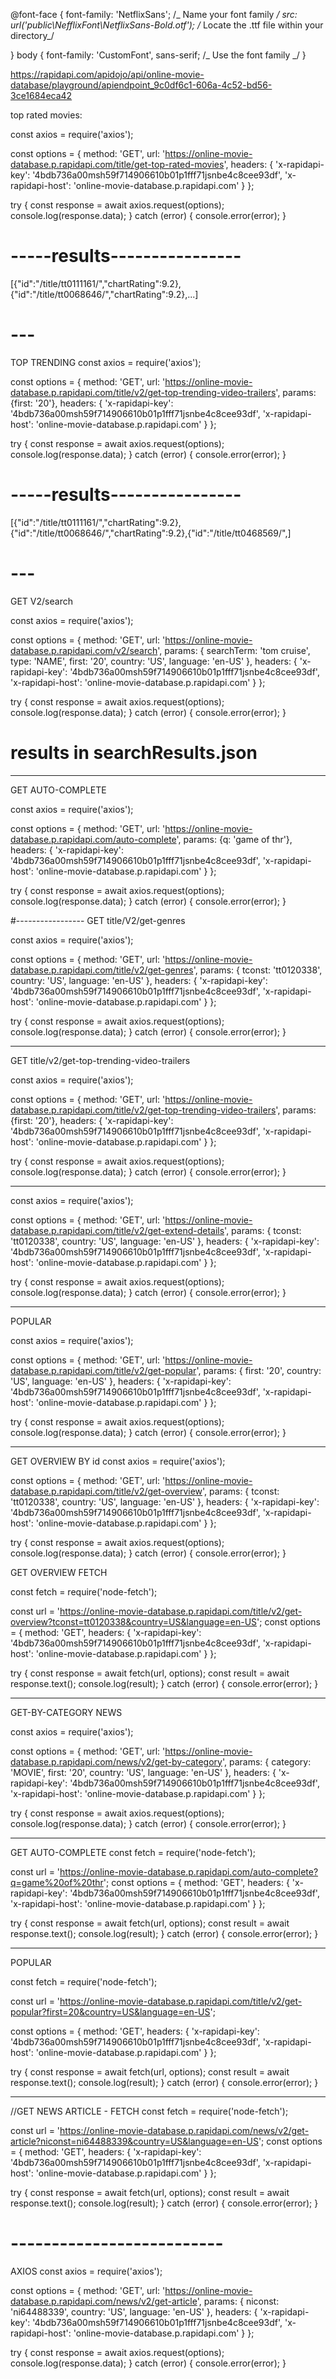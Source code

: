 @font-face {
font-family: 'NetflixSans'; /_ Name your font family _/
src: url('public\NefflixFont\NetflixSans-Bold.otf'); /_ Locate the .ttf file within your directory_/

}
body {
font-family: 'CustomFont', sans-serif; /_ Use the font family _/
}

https://rapidapi.com/apidojo/api/online-movie-database/playground/apiendpoint_9c0df6c1-606a-4c52-bd56-3ce1684eca42

top rated movies:

const axios = require('axios');

const options = {
method: 'GET',
url: 'https://online-movie-database.p.rapidapi.com/title/get-top-rated-movies',
headers: {
'x-rapidapi-key': '4bdb736a00msh59f714906610b01p1fff71jsnbe4c8cee93df',
'x-rapidapi-host': 'online-movie-database.p.rapidapi.com'
}
};

try {
const response = await axios.request(options);
console.log(response.data);
} catch (error) {
console.error(error);
}

# -----results----------------

[{"id":"/title/tt0111161/","chartRating":9.2},{"id":"/title/tt0068646/","chartRating":9.2},...]

# ---

TOP TRENDING
const axios = require('axios');

const options = {
method: 'GET',
url: 'https://online-movie-database.p.rapidapi.com/title/v2/get-top-trending-video-trailers',
params: {first: '20'},
headers: {
'x-rapidapi-key': '4bdb736a00msh59f714906610b01p1fff71jsnbe4c8cee93df',
'x-rapidapi-host': 'online-movie-database.p.rapidapi.com'
}
};

try {
const response = await axios.request(options);
console.log(response.data);
} catch (error) {
console.error(error);
}

# -----results----------------

[{"id":"/title/tt0111161/","chartRating":9.2},{"id":"/title/tt0068646/","chartRating":9.2},{"id":"/title/tt0468569/",]

# ---

GET V2/search

const axios = require('axios');

const options = {
method: 'GET',
url: 'https://online-movie-database.p.rapidapi.com/v2/search',
params: {
searchTerm: 'tom cruise',
type: 'NAME',
first: '20',
country: 'US',
language: 'en-US'
},
headers: {
'x-rapidapi-key': '4bdb736a00msh59f714906610b01p1fff71jsnbe4c8cee93df',
'x-rapidapi-host': 'online-movie-database.p.rapidapi.com'
}
};

try {
const response = await axios.request(options);
console.log(response.data);
} catch (error) {
console.error(error);
}

# results in searchResults.json

---

GET AUTO-COMPLETE

const axios = require('axios');

const options = {
method: 'GET',
url: 'https://online-movie-database.p.rapidapi.com/auto-complete',
params: {q: 'game of thr'},
headers: {
'x-rapidapi-key': '4bdb736a00msh59f714906610b01p1fff71jsnbe4c8cee93df',
'x-rapidapi-host': 'online-movie-database.p.rapidapi.com'
}
};

try {
const response = await axios.request(options);
console.log(response.data);
} catch (error) {
console.error(error);
}

#-----------------
GET title/V2/get-genres

const axios = require('axios');

const options = {
method: 'GET',
url: 'https://online-movie-database.p.rapidapi.com/title/v2/get-genres',
params: {
tconst: 'tt0120338',
country: 'US',
language: 'en-US'
},
headers: {
'x-rapidapi-key': '4bdb736a00msh59f714906610b01p1fff71jsnbe4c8cee93df',
'x-rapidapi-host': 'online-movie-database.p.rapidapi.com'
}
};

try {
const response = await axios.request(options);
console.log(response.data);
} catch (error) {
console.error(error);
}

---

GET title/v2/get-top-trending-video-trailers

const axios = require('axios');

const options = {
method: 'GET',
url: 'https://online-movie-database.p.rapidapi.com/title/v2/get-top-trending-video-trailers',
params: {first: '20'},
headers: {
'x-rapidapi-key': '4bdb736a00msh59f714906610b01p1fff71jsnbe4c8cee93df',
'x-rapidapi-host': 'online-movie-database.p.rapidapi.com'
}
};

try {
const response = await axios.request(options);
console.log(response.data);
} catch (error) {
console.error(error);
}

---

const axios = require('axios');

const options = {
method: 'GET',
url: 'https://online-movie-database.p.rapidapi.com/title/v2/get-extend-details',
params: {
tconst: 'tt0120338',
country: 'US',
language: 'en-US'
},
headers: {
'x-rapidapi-key': '4bdb736a00msh59f714906610b01p1fff71jsnbe4c8cee93df',
'x-rapidapi-host': 'online-movie-database.p.rapidapi.com'
}
};

try {
const response = await axios.request(options);
console.log(response.data);
} catch (error) {
console.error(error);
}

---

POPULAR

const axios = require('axios');

const options = {
method: 'GET',
url: 'https://online-movie-database.p.rapidapi.com/title/v2/get-popular',
params: {
first: '20',
country: 'US',
language: 'en-US'
},
headers: {
'x-rapidapi-key': '4bdb736a00msh59f714906610b01p1fff71jsnbe4c8cee93df',
'x-rapidapi-host': 'online-movie-database.p.rapidapi.com'
}
};

try {
const response = await axios.request(options);
console.log(response.data);
} catch (error) {
console.error(error);
}

---

GET OVERVIEW BY id
const axios = require('axios');

const options = {
method: 'GET',
url: 'https://online-movie-database.p.rapidapi.com/title/v2/get-overview',
params: {
tconst: 'tt0120338',
country: 'US',
language: 'en-US'
},
headers: {
'x-rapidapi-key': '4bdb736a00msh59f714906610b01p1fff71jsnbe4c8cee93df',
'x-rapidapi-host': 'online-movie-database.p.rapidapi.com'
}
};

try {
const response = await axios.request(options);
console.log(response.data);
} catch (error) {
console.error(error);
}

GET OVERVIEW FETCH

const fetch = require('node-fetch');

const url = 'https://online-movie-database.p.rapidapi.com/title/v2/get-overview?tconst=tt0120338&country=US&language=en-US';
const options = {
method: 'GET',
headers: {
'x-rapidapi-key': '4bdb736a00msh59f714906610b01p1fff71jsnbe4c8cee93df',
'x-rapidapi-host': 'online-movie-database.p.rapidapi.com'
}
};

try {
const response = await fetch(url, options);
const result = await response.text();
console.log(result);
} catch (error) {
console.error(error);
}

---

GET-BY-CATEGORY NEWS

const axios = require('axios');

const options = {
method: 'GET',
url: 'https://online-movie-database.p.rapidapi.com/news/v2/get-by-category',
params: {
category: 'MOVIE',
first: '20',
country: 'US',
language: 'en-US'
},
headers: {
'x-rapidapi-key': '4bdb736a00msh59f714906610b01p1fff71jsnbe4c8cee93df',
'x-rapidapi-host': 'online-movie-database.p.rapidapi.com'
}
};

try {
const response = await axios.request(options);
console.log(response.data);
} catch (error) {
console.error(error);
}

---

GET AUTO-COMPLETE
const fetch = require('node-fetch');

const url = 'https://online-movie-database.p.rapidapi.com/auto-complete?q=game%20of%20thr';
const options = {
method: 'GET',
headers: {
'x-rapidapi-key': '4bdb736a00msh59f714906610b01p1fff71jsnbe4c8cee93df',
'x-rapidapi-host': 'online-movie-database.p.rapidapi.com'
}
};

try {
const response = await fetch(url, options);
const result = await response.text();
console.log(result);
} catch (error) {
console.error(error);
}

---

POPULAR

const fetch = require('node-fetch');

const url = 'https://online-movie-database.p.rapidapi.com/title/v2/get-popular?first=20&country=US&language=en-US';

const options = {
method: 'GET',
headers: {
'x-rapidapi-key': '4bdb736a00msh59f714906610b01p1fff71jsnbe4c8cee93df',
'x-rapidapi-host': 'online-movie-database.p.rapidapi.com'
}
};

try {
const response = await fetch(url, options);
const result = await response.text();
console.log(result);
} catch (error) {
console.error(error);
}

---

//GET NEWS ARTICLE - FETCH
const fetch = require('node-fetch');

const url = 'https://online-movie-database.p.rapidapi.com/news/v2/get-article?niconst=ni64488339&country=US&language=en-US';
const options = {
method: 'GET',
headers: {
'x-rapidapi-key': '4bdb736a00msh59f714906610b01p1fff71jsnbe4c8cee93df',
'x-rapidapi-host': 'online-movie-database.p.rapidapi.com'
}
};

try {
const response = await fetch(url, options);
const result = await response.text();
console.log(result);
} catch (error) {
console.error(error);
}

# --------------------------

AXIOS
const axios = require('axios');

const options = {
method: 'GET',
url: 'https://online-movie-database.p.rapidapi.com/news/v2/get-article',
params: {
niconst: 'ni64488339',
country: 'US',
language: 'en-US'
},
headers: {
'x-rapidapi-key': '4bdb736a00msh59f714906610b01p1fff71jsnbe4c8cee93df',
'x-rapidapi-host': 'online-movie-database.p.rapidapi.com'
}
};

try {
const response = await axios.request(options);
console.log(response.data);
} catch (error) {
console.error(error);
}
